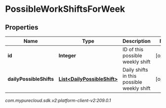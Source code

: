 # PossibleWorkShiftsForWeek


## Properties

| Name | Type | Description | Notes |
| ------------ | ------------- | ------------- | ------------- |
| **id** | **Integer** | ID of this possible weekly shift |  [optional] |
| **dailyPossibleShifts** | [**List&lt;DailyPossibleShift&gt;**](DailyPossibleShift) | Daily shifts in this possible weekly shift |  [optional] |




_com.mypurecloud.sdk.v2:platform-client-v2:209.0.1_
